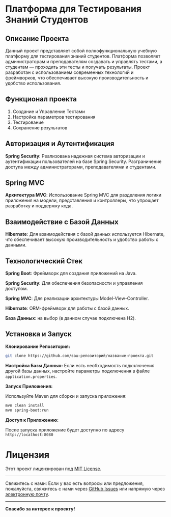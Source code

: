 # Платформа для Тестирования Знаний Студентов
## Описание Проекта
Данный проект представляет собой полнофункциональную учебную платформу для тестирования знаний студентов. Платформа позволяет администраторам и преподавателям создавать и управлять тестами, а студентам — проходить эти тесты и получать результаты. Проект разработан с использованием современных технологий и фреймворков, что обеспечивает высокую производительность и удобство использования.

## Функционал проекта
1. Создание и Управление Тестами
2. Настройка параметров тестирования
3. Тестирование
4. Сохранение результатов


## Авторизация и Аутентификация
**Spring Security**: Реализована надежная система авторизации и аутентификации пользователей на базе Spring Security. Разграничение доступа между администраторами, преподавателями и студентами.
## Spring MVC
**Архитектура MVC**: Использование Spring MVC для разделения логики приложения на модели, представления и контроллеры, что упрощает разработку и поддержку кода.
## Взаимодействие с Базой Данных
**Hibernate**: Для взаимодействия с базой данных используется Hibernate, что обеспечивает высокую производительность и удобство работы с данными.

## Технологический Стек
**Spring Boot**: Фреймворк для создания приложений на Java.

**Spring Security**: Для обеспечения безопасности и управления доступом.

**Spring MVC**: Для реализации архитектуры Model-View-Controller.

**Hibernate**: ORM-фреймворк для работы с базой данных.

**База Данных**: на выбор (в данном случае подключена H2).

## Установка и Запуск
**Клонирование Репозитория:**

```bash
git clone https://github.com/ваш-репозиторий/название-проекта.git
```
**Настройка Базы Данных:**
Если есть необходимость подкчлючения другой базы данных, настройте параметры подключения в файле `application.properties`.

**Запуск Приложения:**

Используйте Maven для сборки и запуска приложения:

```bash
mvn clean install
mvn spring-boot:run
```
**Доступ к Приложению:**

После запуска приложение будет доступно по адресу `http://localhost:8080`

# Лицензия
Этот проект лицензирован под [MIT License](https://github.com/belousoveu/quizmaster/blob/master/LICENSE.md).

---

Свяжитесь с нами: Если у вас есть вопросы или предложения, пожалуйста, свяжитесь с нами через [GitHub Issues](https://github.com/belousoveu/quizmaster/issues) или напрямую через [электронную почту](mailto:belousov.eu@gmail.com).

---

**Спасибо за интерес к проекту!**
